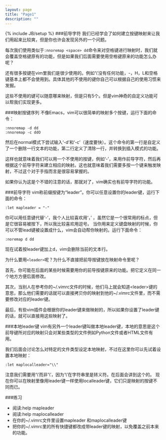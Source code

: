 ```yaml
---
layout: page
title: "Page1"
description: ""
---
```

{% include JB/setup %}
###前导字符
我们已经学会了如何建立按键映射来让我们用起来比较爽，但是你也许会发现另外的一个问题。

每次我们使用类似于`:nnoremap <space> dd`命令来对空格键进行映射时，我们就会覆盖空格键原有的功能，但是如果我们后面需要使用空格键原来的功能怎么办呢？

还有很多按键在vim里我们是很少使用的。例如‘\’没有任何功能，-，H，L和空格键基本上都不会使用到。具体其他的不使用的键你自己可以根据自己的使用习惯来发掘。

这些不使用的键可以随意哪来映射，但是只有5个。但是vim神奇的自定义功能可以帮我们实现更多。

###映射按键序列
不像Emacs，vim可以很简单的映射多个按键，运行下面的命令：
<pre><code>:nnoremap -d dd
:nnoremap -c ddO</code></pre>
然后在normal模式下尝试输入‘-d’和‘-c’（速度要快）。这个命令的第一行是自定义了一个删除一行文本的功能，第二行定义了清除一行，并转换到插入模式的功能。

这样也就意味着我们可以用一个不使用的按键，例如‘-’，来用作前导字符，然后再根据这个前导字符来建立相应的映射。这也就意味着我们需要多按一个键来触发映射，不过这个对于手指而言是很容易掌握的。

如果你认为这是个不错的注意的话，那就对了，vim确实也有前导字符的功能。

###前导字符
vim称前缀按键为“leader”。你可以任意设置你的leader键，运行下面的命令：
<pre><code>:let mapleader = "-"</code></pre>
你可以用任意键代替‘-’，我个人比较喜欢用‘，’ ，虽然它是一个很常用的标点，但是它很容易被按下，所以我比较喜欢用逗号。
当你用<leader>来定义键盘映射的时候，你可以不管lead键被设置成什么，vim会自动帮你映射的。运行下面命令：
<pre><code>:noremap <leader>d dd</code></pre>
现在试着按leader键加上d，vim会删除当前的文本行。

为什么要用`<leader>`呢？为什么不直接把前导按键放在映射命令里呢？

首先，你可能在后面的某些时候需要用你的前导按键原来的功能。把它定义在同一个地方方便后面修改。

其次，当别人在参考你的~/.vimrc文件的时候，他们马上就会知道&lt;leader&gt;键的意思，那么他们需要的话就可以直接拷贝你的映射到他的~/.vimrc文件里，而不需要修改对应的leader键。

最后，有些vim插件会根据你的leader键来做映射的，所以如果你设置了leader键的话，就可以直接用这些映射了。

###本地leader键
vim有另外一个leader键叫做本地leader键，本地的意思是这个前导键所对应的映射只会对某些类型的文件例如Python文件或者HTML文件有用。

我们后面会讨论怎么对特定的文件类型设定本地映射，不过在这里你可以先试着设置本地映射：
<pre><code>:let maplocalleader="\\"</code></pre>
注意我们需要用‘\\’而非‘\’，因为‘\’在字符串里是转义符。在后面会讲到这个的。
现在你可以在映射里像用leader键一样使用localleader键，它们只是映射的按键不同而已。

###练习
* 阅读:help mapleader
* 阅读:help maplocalleader
* 在你的~/.vimrc文件里设置mapleader 和maplocalleader键
* 把你的~/.vimrc里的所有快捷键都改成带leader键的映射，以免覆盖之前本来的功能。